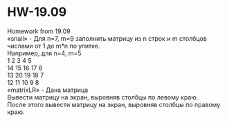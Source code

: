 # HW-19.09
Homework from 19.09</br>
«snail» - Для n=7, m=9 заполнить матрицу из n строк и m столбцов числами от 1 до m*n по улитке.</br>
          Например, для n=4, m=5</br>
          1 2 3 4 5</br>
          14 15 16 17 6</br>
          13 20 19 18 7</br>
          12 11 10 9 8</br>
«matrixLR» - Дана матрица</br>
             Вывести матрицу на экран, выровняв столбцы по левому краю.</br>
             После этого вывести матрицу на экран, выровняв столбцы по правому краю.
